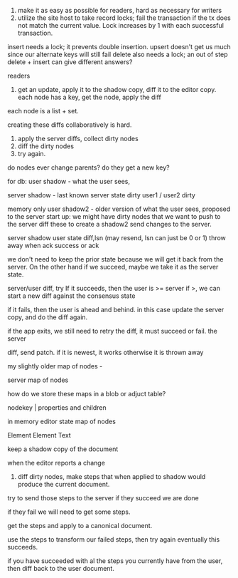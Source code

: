 1. make it as easy as possible for readers, hard as necessary for writers
2. utilize the site host to take record locks; fail the transaction if the tx does  not match the current value. Lock increases by 1 with each successful transaction.

insert needs a lock; it prevents double insertion. upsert doesn't get us much since our alternate keys will still fail
delete also needs a lock; an out of step delete + insert can give different answers?


readers 
1. get an update, apply it to the shadow copy, diff it to the editor copy. each node has a key, get the node, apply the diff

each node is a list + set.

creating these diffs collaboratively is hard.

1. apply the server diffs, collect dirty nodes
2. diff the dirty nodes
3. try again.

do nodes ever change parents? do they get a new key?

for db:
  user shadow - what the user sees, 

  server shadow - last known server state
   dirty user1 / user2
   dirty 

   memory only
      user shadow2 - older version of what the user sees, proposed to the server
  start up:
     we might have dirty nodes that we want to push to the server
     diff these to create a shadow2
     send changes to the server. 

  server shadow
  user state
    diff,lsn (may resend, lsn can just be 0 or 1)
    throw away when ack success or ack

  we don't need to keep the prior state because we will get it back from the server. On the other hand if we succeed, maybe we take it as the server state.

  server/user
  diff, try 
  If it succeeds, then the user is >= server
  if >, we can start a new diff against the consensus state

 if it fails, then the user is ahead and behind. in this case update the server copy, and do the diff again.

 if the app exits, we still need to retry the diff, it must succeed or fail. the server






  diff, send patch. if it is newest, it works otherwise it is thrown away



  my slightly older map of nodes - 
 
  server map of nodes

  how do we store these maps in a blob or adjuct table?

  nodekey | properties and children

  
in memory
  editor state map of nodes


Element
   Element
     Text
   


keep a shadow copy of the document

when the editor reports a change
1. diff dirty nodes, make steps that when applied to shadow would produce the current document.

try to send those steps to the server
if they succeed we are done

if they fail we will need to get some steps.

get the steps and apply to a canonical document.

use the steps to transform our failed steps, then try again
eventually this succeeds. 

if you have succeeded with al the steps you currently have from the user, then diff back to the user document.